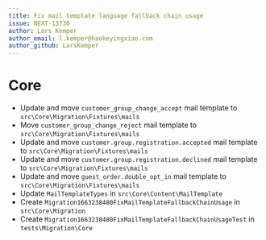```yaml
---
title: Fix mail template language fallback chain usage
issue: NEXT-13730
author: Lars Kemper
author_email: l.kemper@haokeyingxiao.com
author_github: LarsKemper
---
```

# Core
* Update and move `customer_group_change_accept` mail template to `src\Core\Migration\Fixtures\mails`
* Move `customer_group_change_reject` mail template to `src\Core\Migration\Fixtures\mails`
* Update and move `customer.group.registration.accepted` mail template to `src\Core\Migration\Fixtures\mails`
* Update and move `customer.group.registration.declined` mail template to `src\Core\Migration\Fixtures\mails`
* Update and move `guest_order.double_opt_in` mail template to `src\Core\Migration\Fixtures\mails`
* Update `MailTemplateTypes` in `src\Core\Content\MailTemplate`
* Create `Migration1663238480FixMailTemplateFallbackChainUsage` in `src\Core\Migration`
* Create `Migration1663238480FixMailTemplateFallbackChainUsageTest` in `tests\Migration\Core`
